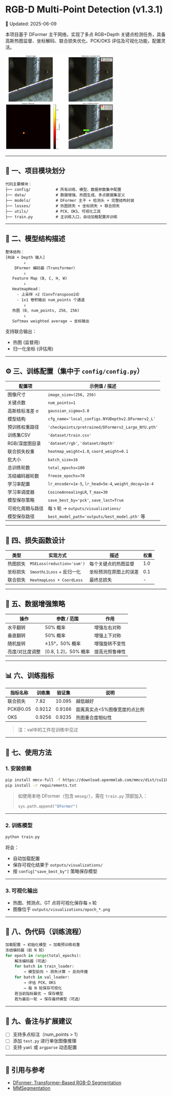 # RGB-D Multi-Point Detection (v1.3.1)

📅 Updated: 2025-06-09

本项目基于 DFormer 主干网络，实现了多点 RGB+Depth 关键点检测任务，具备高斯热图监督、坐标解码、联合损失优化、PCK/OKS 评估及可视化功能，配置灵活。

<img src="outputs\pred_Image__Rgb_54_point1_aug1.png" style="zoom:33%;" />

---

## 📁 一、项目模块划分

```plaintext
代码主要模块：
├── config/           # 所有训练、模型、数据参数集中配置
├── data/             # 数据增强、热图生成、多点数据集定义
├── models/           # DFormer 主干 + 检测头 + 完整结构封装
├── losses/           # 热图损失 + 坐标损失 + 联合损失
├── utils/            # PCK、OKS、可视化工具
├── train.py          # 主训练入口，自动加载配置并训练
```

---

## 🧠 二、模型结构描述

```plaintext
整体结构：
[RGB + Depth 输入]
        ↓
    DFormer 编码器（Transformer）
        ↓
   Feature Map (B, C, H, W)
        ↓
   HeatmapHead：
     - 上采样 ×2（ConvTranspose2d）
     - 1x1 卷积输出 num_points 个通道
        ↓
   热图 (B, num_points, 256, 256)
        ↓
   Softmax weighted average → 坐标输出
```

支持联合输出：

* 热图 (监督用)
* 归一化坐标 (评估用)

---

## ⚙️ 三、训练配置（集中于 `config/config.py`）

| 配置项           | 示例值 / 描述                                          |
| ---------------- | ------------------------------------------------------ |
| 图像尺寸         | `image_size=(256, 256)`                                |
| 关键点数         | `num_points=1`                                         |
| 高斯核标准差 σ   | `gaussian_sigma=3.0`                                   |
| 模型结构         | `cfg_name='local_configs.NYUDepthv2.DFormerv2_L'`      |
| 预训练权重路径   | `'checkpoints/pretrained/DFormerv2_Large_NYU.pth'`     |
| 训练集CSV        | `'dataset/train.csv'`                                  |
| RGB/深度图目录   | `'dataset/rgb'`, `'dataset/depth'`                     |
| 联合损失权重     | `heatmap_weight=1.0`, `coord_weight=0.1`               |
| 批大小           | `batch_size=16`                                        |
| 总训练轮数       | `total_epochs=100`                                     |
| 冻结编码器轮数   | `freeze_epochs=70`                                     |
| 学习率配置       | `lr_encoder=1e-5`, `lr_head=5e-4`, `weight_decay=1e-4` |
| 学习率调度器     | `CosineAnnealingLR`, `T_max=30`                        |
| 模型保存策略     | `save_best_by='pck'`, `save_last=True`                 |
| 可视化周期与路径 | 每 `5` 轮 → `outputs/visualizations/`                  |
| 模型保存路径     | `best_model_path='outputs/best_model.pth'` 等          |

---

## 🧪 四、损失函数设计

| 类型   | 实现方式                       | 描述          | 权重  |
| ---- | -------------------------- | ----------- | --- |
| 热图损失 | `MSELoss(reduction='sum')` | 每个关键点的热图监督  | 1.0 |
| 坐标损失 | `SmoothL1Loss` + 反归一化      | 坐标预测在原图上的误差 | 0.1 |
| 联合损失 | `HeatmapLoss + CoordLoss`  | 最终总损失       | -   |

---

## 🧱 五、数据增强策略

| 操作       | 参数 / 范围            | 作用      |
| -------- | ------------------ | ------- |
| 水平翻转     | 50% 概率             | 增强左右对称  |
| 垂直翻转     | 50% 概率             | 增强上下对称  |
| 随机旋转     | ±15°，50% 概率        | 增强旋转不变性 |
| 亮度/对比度调整 | \[0.8, 1.2]，50% 概率 | 提高光照鲁棒性 |

---

## 📊 六、训练指标

| 指标名称  | 训练集 | 验证集 | 说明                          |
| --------- | ------ | ------ | ----------------------------- |
| 联合损失  | 7.82   | 10.095 | 越低越好                      |
| PCK\@0.05 | 0.9212 | 0.9166 | 距离真实点<5%图像宽度的点比例 |
| OKS       | 0.9256 | 0.9235 | 热图重合度相似性              |

> 注：val中的工件在训练中见过

---

## 🚀 七、使用方法

### 1. 安装依赖

```bash
pip install mmcv-full -f https://download.openmmlab.com/mmcv/dist/cu118/torch2.0/index.html
pip install -r requirements.txt
```

> 如使用本地 DFormer（包含 `mmseg/`），需在 `train.py` 顶部加入：
>
> ```python
> sys.path.append("DFormer")
> ```

---

### 2. 训练模型

```bash
python train.py
```

将会：

* 自动加载配置
* 保存可视化结果于 `outputs/visualizations/`
* 按 `config["save_best_by"]` 策略保存模型

---

### 3. 可视化输出

* 热图、预测点、GT 点将可视化保存每 `n` 轮
* 图像位于 `outputs/visualizations/epoch_*.png`

---

## 🧬 八、伪代码（训练流程）

```python
加载配置 → 初始化模型 → 加载预训练权重
冻结编码器（前 N 轮）
for epoch in range(total_epochs):
    解冻编码器（可选）
    for batch in train_loader:
        → 模型前向 + 损失计算 + 反向传播
    for batch in val_loader:
        → 评估 PCK、OKS
        → 每 N 轮保存可视化
    若当前指标最优 → 保存模型
    若为最后一轮 → 保存最终模型（可选）
```

---

## 🧠 九、备注与扩展建议

* [ ] 支持多点标注（num\_points > 1）
* [ ] 添加 `test.py` 进行单张图像推理
* [ ] 支持 `yaml` 或 `argparse` 动态配置

---

## 📎 引用与参考

* [DFormer: Transformer-Based RGB-D Segmentation](https://github.com/zcablii/DFormer)
* [MMSegmentation](https://github.com/open-mmlab/mmsegmentation)



